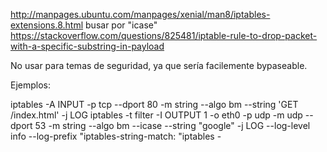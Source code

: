 http://manpages.ubuntu.com/manpages/xenial/man8/iptables-extensions.8.html
  busar por "icase"
https://stackoverflow.com/questions/825481/iptable-rule-to-drop-packet-with-a-specific-substring-in-payload

No usar para temas de seguridad, ya que sería facilemente bypaseable.


Ejemplos:


iptables -A INPUT -p tcp --dport 80 -m string --algo bm --string 'GET /index.html' -j LOG
iptables -t filter -I OUTPUT 1 -o eth0 -p udp -m udp --dport 53 -m string --algo bm --icase --string "google" -j LOG --log-level info --log-prefix "iptables-string-match: "iptables -
